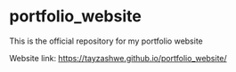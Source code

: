 # portfolio_website
This is the official repository for my portfolio website

Website link: https://tayzashwe.github.io/portfolio_website/